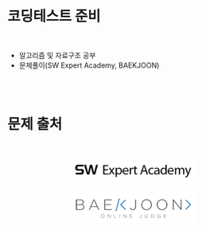 # 코딩테스트 준비
<br/>

* 알고리즘 및 자료구조 공부
* 문제풀이(SW Expert Academy, BAEKJOON)

<br/><br/>

# 문제 출처
<br/>

[<p align="center"><img src=./img/swea.png width=50% title="SW Expert Academy"></p>](https://swexpertacademy.com/main/)


[<p align="center"><img src=./img/baekjoon.png width=50% title="BAEKJOON"></p>](https://www.acmicpc.net/)